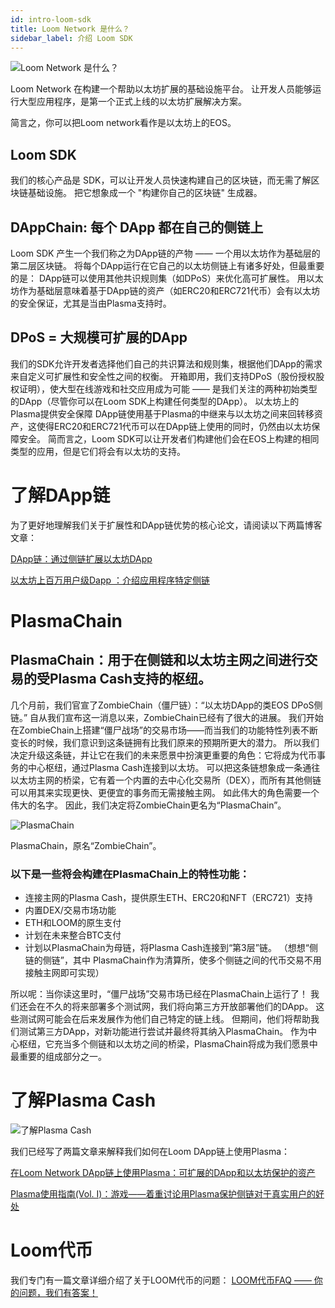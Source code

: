 ```yaml
---
id: intro-loom-sdk
title: Loom Network 是什么？
sidebar_label: 介绍 Loom SDK
---
```

![Loom Network 是什么？](/developers/img/what-is-loom.png)

Loom Network 在构建一个帮助以太坊扩展的基础设施平台。 让开发人员能够运行大型应用程序，是第一个正式上线的以太坊扩展解决方案。

简言之，你可以把Loom network看作是以太坊上的EOS。

## Loom SDK

我们的核心产品是 SDK，可以让开发人员快速构建自己的区块链，而无需了解区块链基础设施。 把它想象成一个 "构建你自己的区块链" 生成器。

## DAppChain: 每个 DApp 都在自己的侧链上

Loom SDK 产生一个我们称之为DApp链的产物 —— 一个用以太坊作为基础层的第二层区块链。 将每个DApp运行在它自己的以太坊侧链上有诸多好处，但最重要的是： DApp链可以使用其他共识规则集（如DPoS）来优化高可扩展性。 用以太坊作为基础层意味着基于DApp链的资产（如ERC20和ERC721代币）会有以太坊的安全保证，尤其是当由Plasma支持时。

## DPoS = 大规模可扩展的DApp

我们的SDK允许开发者选择他们自己的共识算法和规则集，根据他们DApp的需求来自定义可扩展性和安全性之间的权衡。 开箱即用，我们支持DPoS（股份授权股权证明），使大型在线游戏和社交应用成为可能 —— 是我们关注的两种初始类型的DApp（尽管你可以在Loom SDK上构建任何类型的DApp）。 以太坊上的Plasma提供安全保障 DApp链使用基于Plasma的中继来与以太坊之间来回转移资产，这使得ERC20和ERC721代币可以在DApp链上使用的同时，仍然由以太坊保障安全。 简而言之，Loom SDK可以让开发者们构建他们会在EOS上构建的相同类型的应用，但是它们将会有以太坊的支持。

# 了解DApp链

为了更好地理解我们关于扩展性和DApp链优势的核心论文，请阅读以下两篇博客文章：

[DApp链：通过侧链扩展以太坊DApp](https://medium.com/loom-network/dappchains-scaling-ethereum-dapps-through-sidechains-f99e51fff447)

[以太坊上百万用户级Dapp ：介绍应用程序特定侧链](https://medium.com/loom-network/million-user-dapps-on-ethereum-an-introduction-to-application-specific-sidechains-c0fdc288c5e5)

# PlasmaChain

## PlasmaChain：用于在侧链和以太坊主网之间进行交易的受Plasma Cash支持的枢纽。

几个月前，我们官宣了ZombieChain（僵尸链）：“以太坊DApp的类EOS DPoS侧链。” 自从我们宣布这一消息以来，ZombieChain已经有了很大的进展。 我们开始在ZombieChain上搭建“僵尸战场”的交易市场——而当我们的功能特性列表不断变长的时候，我们意识到这条链拥有比我们原来的预期所更大的潜力。 所以我们决定升级这条链，并让它在我们的未来愿景中扮演更重要的角色：它将成为代币事务的中心枢纽，通过Plasma Cash连接到以太坊。 可以把这条链想象成一条通往以太坊主网的桥梁，它有着一个内置的去中心化交易所（DEX），而所有其他侧链可以用其来实现更快、更便宜的事务而无需接触主网。 如此伟大的角色需要一个伟大的名字。 因此，我们决定将ZombieChain更名为“PlasmaChain”。

![PlasmaChain](/developers/img/plasmachain_diagram.png)

PlasmaChain，原名“ZombieChain”。

### 以下是一些将会构建在PlasmaChain上的特性功能：

* 连接主网的Plasma Cash，提供原生ETH、ERC20和NFT（ERC721）支持
* 内置DEX/交易市场功能
* ETH和LOOM的原生支付
* 计划在未来整合BTC支付
* 计划以PlasmaChain为母链，将Plasma Cash连接到“第3层”链。 （想想“侧链的侧链”，其中 PlasmaChain作为清算所，使多个侧链之间的代币交易不用接触主网即可实现）

所以呢：当你读这里时，“僵尸战场”交易市场已经在PlasmaChain上运行了！ 我们还会在不久的将来部署多个测试网，我们将向第三方开放部署他们的DApp。 这些测试网可能会在后来发展作为他们自己特定的链上线。 但期间，他们将帮助我们测试第三方DApp，对新功能进行尝试并最终将其纳入PlasmaChain。 作为中心枢纽，它充当多个侧链和以太坊之间的桥梁，PlasmaChain将成为我们愿景中最重要的组成部分之一。

# 了解Plasma Cash

![了解Plasma Cash](/developers/img/plasma.jpg)

我们已经写了两篇文章来解释我们如何在Loom DApp链上使用Plasma：

[在Loom Network DApp链上使用Plasma：可扩展的DApp和以太坊保护的资产](https://medium.com/loom-network/loom-network-plasma-5e86caaadef2)

[Plasma使用指南(Vol. I)：游戏——着重讨论用Plasma保护侧链对于真实用户的好处](https://medium.com/loom-network/practical-plasma-volume-i-gaming-9cfd3f971734)

# Loom代币

我们专门有一篇文章详细介绍了关于LOOM代币的问题： [LOOM代币FAQ —— 你的问题，我们有答案！](https://medium.com/loom-network/loom-token-faqs-you-got-questions-we-got-answers-2d3c9185b4d0)